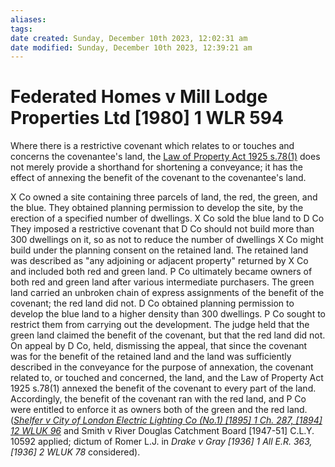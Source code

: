 ```yaml
---
aliases: 
tags: 
date created: Sunday, December 10th 2023, 12:02:31 am
date modified: Sunday, December 10th 2023, 12:39:21 am
---
```


# Federated Homes v Mill Lodge Properties Ltd [1980] 1 WLR 594

Where there is a restrictive covenant which relates to or touches and concerns the covenantee's land, the [Law of Property Act 1925 s.78(1)](https://uk.westlaw.com/Document/I38F046A0E44811DA8D70A0E70A78ED65/View/FullText.html?originationContext=document&transitionType=DocumentItem&ppcid=40645991a17a4bb09b41f483796e238f&contextData=(sc.DocLink)) does not merely provide a shorthand for shortening a conveyance; it has the effect of annexing the benefit of the covenant to the covenantee's land.

X Co owned a site containing three parcels of land, the red, the green, and the blue. They obtained planning permission to develop the site, by the erection of a specified number of dwellings. X Co sold the blue land to D Co They imposed a restrictive covenant that D Co should not build more than 300 dwellings on it, so as not to reduce the number of dwellings X Co might build under the planning consent on the retained land. The retained land was described as "any adjoining or adjacent property" returned by X Co and included both red and green land. P Co ultimately became owners of both red and green land after various intermediate purchasers. The green land carried an unbroken chain of express assignments of the benefit of the covenant; the red land did not. D Co obtained planning permission to develop the blue land to a higher density than 300 dwellings. P Co sought to restrict them from carrying out the development. The judge held that the green land claimed the benefit of the covenant, but that the red land did not. On appeal by D Co, held, dismissing the appeal, that since the covenant was for the benefit of the retained land and the land was sufficiently described in the conveyance for the purpose of annexation, the covenant related to, or touched and concerned, the land, and the Law of Property Act 1925 s.78(1) annexed the benefit of the covenant to every part of the land. Accordingly, the benefit of the covenant ran with the red land, and P Co were entitled to enforce it as owners both of the green and the red land. (_[Shelfer v City of London Electric Lighting Co (No.1) [1895] 1 Ch. 287, [1894] 12 WLUK 96](https://uk.westlaw.com/Document/IA79278F0E42811DA8FC2A0F0355337E9/View/FullText.html?originationContext=document&transitionType=DocumentItem&ppcid=40645991a17a4bb09b41f483796e238f&contextData=(sc.DocLink))_ and Smith v River Douglas Catchment Board [1947-51] C.L.Y. 10592 applied; dictum of Romer L.J. in _Drake v Gray [1936] 1 All E.R. 363, [1936] 2 WLUK 78_ considered).

